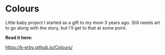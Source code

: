 # Colours

Little baby project I started as a gift to my mom 3 years ago. Still needs art
to go along with the story, but I'll get to that at some point.

**Read it here:**

https://k-erby.github.io/Colours/
